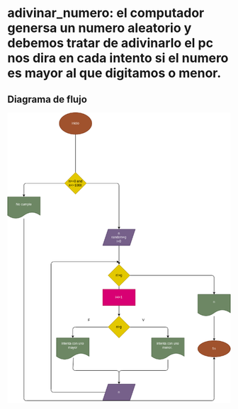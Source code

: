 # adivinar_numero: el computador genersa un numero aleatorio y debemos tratar de adivinarlo el pc nos dira en cada intento si el numero es mayor al que digitamos o menor.
## Diagrama de flujo
![Diagrama de flujo](diagrama.png "diagrama de flujo")

